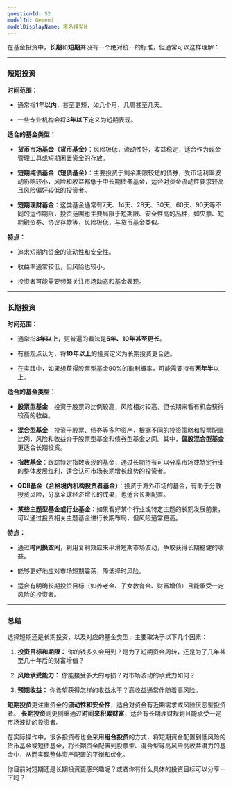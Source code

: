 ```yaml
---
questionId: 52
modelId: Gemeni
modelDisplayName: 匿名模型H
---
```

在基金投资中，**长期**和**短期**并没有一个绝对统一的标准，但通常可以这样理解：

---

### 短期投资

**时间范围：**

- 通常指**1年以内**，甚至更短，如几个月、几周甚至几天。
    
- 一些专业机构会将**3年以下**定义为短期表现。
    

**适合的基金类型：**

- **货币市场基金（货币基金）**：风险极低，流动性好，收益稳定，适合作为现金管理工具或短期闲置资金的存放。
    
- **短期纯债基金（短债基金）**：主要投资于剩余期限较短的债券，受市场利率波动影响较小，风险和收益都低于中长期债券基金，适合对资金流动性要求较高且风险偏好较低的投资者。
    
- **短期理财基金**：这类基金通常有7天、14天、28天、30天、60天、90天等不同的运作期限，投资范围也主要局限于短期限、安全性高的品种，如央票、短期融资券、协议存款等，风险极低，与货币基金类似。
    

**特点：**

- 追求短期内资金的流动性和安全性。
    
- 收益率通常较低，但风险也较小。
    
- 投资者可能需要频繁关注市场动态和基金表现。
    

---

### 长期投资

**时间范围：**

- 通常指**3年以上**，更普遍的看法是**5年、10年甚至更长**。
    
- 有些观点认为，将**10年以上**的投资定义为长期投资更合适。
    
- 在实践中，如果想获得股票型基金90%的盈利概率，可能需要持有**两年半**以上。
    

**适合的基金类型：**

- **股票型基金**：投资于股票的比例较高，风险相对较高，但长期来看有机会获得较高的收益。
    
- **混合型基金**：投资于股票、债券等多种资产，根据不同的投资策略和股票配置比例，风险和收益介于股票型基金和债券型基金之间。其中，**偏股混合型基金**更适合长期投资。
    
- **指数基金**：跟踪特定指数表现的基金，通过长期持有可以分享市场或特定行业的整体发展红利，适合认可市场长期增长趋势的投资者。
    
- **QDII基金（合格境内机构投资者基金）**：投资于海外市场的基金，有助于分散投资风险，分享全球经济增长的成果，也适合长期配置。
    
- **某些主题型基金或行业基金**：如果看好某个行业或特定主题的长期发展前景，可以通过投资相关主题基金进行长期布局，但风险通常更高。
    

**特点：**

- 通过**时间换空间**，利用复利效应来平滑短期市场波动，争取获得长期稳健的收益。
    
- 能够更好地应对市场短期震荡，降低择时风险。
    
- 适合有明确长期投资目标（如养老金、子女教育金、财富增值）且能承受一定风险的投资者。
    

---

### 总结

选择短期还是长期投资，以及对应的基金类型，主要取决于以下几个因素：

1. **投资目标和期限：** 你的钱多久会用到？是为了短期资金周转，还是为了几年甚至几十年后的财富增值？
    
2. **风险承受能力：** 你能接受多大的亏损？对市场波动的承受力如何？
    
3. **预期收益：** 你希望获得怎样的收益水平？高收益通常伴随着高风险。
    

**短期投资**更注重资金的**流动性和安全性**，适合对资金有近期需求或风险厌恶型投资者。 **长期投资**则更侧重通过**时间来积累财富**，适合有长期理财规划且能承受一定市场波动的投资者。

在实际操作中，很多投资者也会采用**组合投资**的方式，将短期资金配置到低风险的货币基金或短债基金，将长期资金配置到股票型、混合型等高风险高收益潜力的基金中，从而实现整体资产配置的平衡和优化。

你目前对短期还是长期投资更感兴趣呢？或者你有什么具体的投资目标可以分享一下吗？